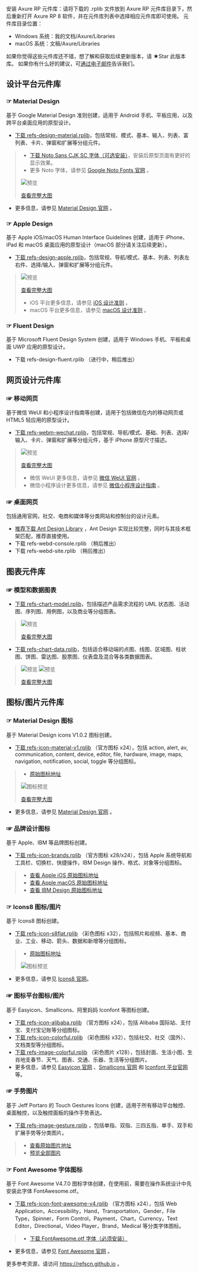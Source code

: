 安装 Axure RP 元件库：请将下载的 .rplib 文件放到 Axure RP 元件库目录下，然后重新打开 Axure RP 8 软件，并在元件库列表中选择相应元件库即可使用。
元件库目录位置：
- Windows 系统：我的文档/Axure/Libraries
- macOS 系统：文稿/Axure/Libraries

如果你觉得这些元件库还不错，想了解和获取后续更新版本，请 ★Star 此版本库。
如果你有什么好的建议，可[通过电子邮件](mailto:"参考集"<contactus@refs.cn>)告诉我们。


## 设计平台元件库
### ☞ Material Design
基于 Google Material Design 准则创建，适用于 Android 手机、平板应用，以及跨平台桌面应用的原型设计。
- [下载 refs-design-material.rplib](https://github.com/refscn/rplibs/raw/master/refs-design-material.rplib "下载 Material Design 元件库")，包括常规、模式、基本、输入、列表、富列表、卡片、弹窗和扩展等分组元件。
> - [下载 Noto Sans CJK SC 字体（可选安装）](https://noto-website.storage.googleapis.com/pkgs/NotoSansCJKsc-hinted.zip "下载 Noto 字体（需要翻墙）")，安装后原型页面有更好的显示效果。
> - 更多 Noto 字体，请参见 [Google Noto Fonts 官网](https://www.google.com/get/noto/) 。
>
> ![预览](https://github.com/refscn/rpdemo/raw/master/assets/design-material-preview.png)
>
> [查看完整大图](http://refs.cn/rplibs/design-material)
- 更多信息，请参见 [Material Design 官网](https://material.io) 。


### ☞ Apple Design
基于 Apple iOS/macOS Human Interface Guidelines 创建，适用于 iPhone、iPad 和 macOS 桌面应用的原型设计（macOS 部分请关注后续更新）。
- [下载 refs-design-apple.rplib](https://github.com/refscn/rplibs/raw/master/refs-design-apple.rplib "下载 Apple Design 元件库")，包括常规、导航/模式、基本、列表、列表左右件、选择/输入、弹窗和扩展等分组元件。
>
> ![预览](https://github.com/refscn/rpdemo/raw/master/assets/design-apple-preview.png)
>
> [查看完整大图](http://refs.cn/rplibs/design-apple)
> - iOS 平台更多信息，请参见 [iOS 设计准则](https://developer.apple.com/ios/human-interface-guidelines/) 。
> - macOS 平台更多信息，请参见 [macOS 设计准则](https://developer.apple.com/library/content/documentation/UserExperience/Conceptual/OSXHIGuidelines/) 。


### ☞ Fluent Design
基于 Microsoft Fluent Design System 创建，适用于 Windows 手机、平板和桌面 UWP 应用的原型设计。
- 下载 refs-design-fluent.rplib （进行中，稍后推出）


## 网页设计元件库
### ☞ 移动网页
基于微信 WeUI 和小程序设计指南等创建，适用于包括微信在内的移动网页或 HTML5 轻应用的原型设计。
- [下载 refs-webm-wechat.rplib](https://github.com/refscn/rplibs/raw/master/refs-webm-wechat.rplib "下载微信移动网页设计元件库")，包括常规、导航/模式、基础、列表、选择/输入、卡片、弹窗和扩展等分组元件，基于 iPhone 原型尺寸描述。
>
> ![预览](https://github.com/refscn/rpdemo/raw/master/assets/webm-wechat-preview.png)
>
> [查看完整大图](http://refs.cn/rplibs/webm-wechat)
> - 微信 WeUI 更多信息，请参见 [微信 WeUI 官网](https://weui.io) 。
> - 微信小程序设计更多信息，请参见 [微信小程序设计指南](https://mp.weixin.qq.com/debug/wxadoc/design/) 。


### ☞ 桌面网页
包括通用官网，社交、电商和媒体等分类网站和控制台的设计元素。
- [推荐下载 Ant Design Library](http://library.ant.design/ "去下载 Ant Design 元件库") ，Ant Design 实现比较完整，同时与其技术框架匹配，推荐直接使用。
- 下载 refs-webd-console.rplib （稍后推出）
- 下载 refs-webd-site.rplib （稍后推出）


## 图表元件库
### ☞ 模型和数据图表
- [下载 refs-chart-model.rplib](https://github.com/refscn/rplibs/raw/master/refs-chart-model.rplib "下载模型图表元件库")，包括描述产品需求流程的 UML 状态图、活动图、序列图、用例图，以及商业等分组图表。
>
> ![预览](https://github.com/refscn/rpdemo/raw/master/assets/chart-model-preview.png)
>
> [查看完整大图](http://refs.cn/rplibs/chart-model)
- [下载 refs-chart-data.rplib](https://github.com/refscn/rplibs/raw/master/refs-chart-data.rplib "下载数据图表元件库")，包括适合移动端的点图、线图、区域图、柱状图、饼图、雷达图、股票图、仪表盘及混合等各类数据图表。
>
> ![预览](https://github.com/refscn/rpdemo/raw/master/assets/chart-data-preview.png)
> ![预览](https://github.com/refscn/rpdemo/raw/master/assets/chart-data-map-preview.png)
>
> [查看完整大图](http://refs.cn/rplibs/chart-data)


## 图标/图片元件库
### ☞ Material Design 图标
基于 Material Design icons V1.0.2 图标创建。
- [下载 refs-icon-material-v1.rplib](https://github.com/refscn/rplibs/raw/master/refs-icon-material-v1.rplib "下载 Material Design 图标元件库") （官方图标 x24），包括 action, alert, av, communication, content, device, editor, file, hardware, image, maps, navigation, notification, social, toggle 等分组图标。
> - [原始图标地址](https://github.com/google/material-design-icons/tree/1.0.2)
>
> ![图标预览](https://github.com/google/material-design-icons/raw/1.0.2/sprites/css-sprite/sprite-action-grey600.png)
> 
> [查看完整大图](http://refs.cn/rplibs/icon-material-v1)
- 更多信息，请参见 [Material Design 官网](https://material.io) 。


### ☞ 品牌设计图标
基于 Apple、IBM 等品牌图标创建。
- [下载 refs-icon-brands.rplib](https://github.com/refscn/rplibs/raw/master/refs-icon-brands.rplib "下载品牌设计图标元件库") （官方图标 x28/x24），包括 Apple 系统导航和工具栏、切换栏、快捷操作，IBM Design 操作、格式、对象等分组图标。
> - [查看 Apple iOS 原始图标地址](https://developer.apple.com/ios/human-interface-guidelines/graphics/system-icons/)
> - [查看 Apple macOS 原始图标地址](https://developer.apple.com/library/content/documentation/UserExperience/Conceptual/OSXHIGuidelines/SystemProvided.html)
> - [查看 IBM Design 原始图标地址](https://www.ibm.com/design/language/resources/icon-library/)


### ☞ Icons8 图标/图片
基于 Icons8 图标创建。
- [下载 refs-icon-s8flat.rplib](https://github.com/refscn/rplibs/raw/master/refs-icon-s8flat.rplib "下载 Icons8 Flat 彩色图标元件库") （彩色图标 x32），包括照片和视频、基本、商业、工业、移动、箭头、数据和新增等分组图标。
> - [原始图标地址](https://icons8.github.io/flat-color-icons/)
>
> ![图标预览](https://camo.githubusercontent.com/7c6dd6b82b1332611dd74f551022b595c046c3f0/68747470733a2f2f63646e642e69636f6e73382e636f6d2f646f776e6c6f61642f696d616765732f666c61742d636f6c6f722d69636f6e732e706e67)
- 更多信息，请参见 [Icons8 官网](https://icons8.com)。


### ☞ 图标平台图标/图片
基于 Easyicon、Smallicons、阿里妈妈 Iconfont 等图标创建。
- [下载 refs-icon-alibaba.rplib](https://github.com/refscn/rplibs/raw/master/refs-icon-alibaba.rplib "下载 Iconfont 平台元件库") （官方图标 x24），包括 Alibaba 国际站、支付宝、支付宝记账等分组图标。
- [下载 refs-icon-colorful.rplib](https://github.com/refscn/rplibs/raw/master/refs-icon-colorful.rplib "下载 Iconfont 平台彩色图标元件库") （彩色图标 x32），包括社交、社交（国外）、文档类型等分组图标。
- [下载 refs-image-colorful.rplib](https://github.com/refscn/rplibs/raw/master/refs-image-colorful.rplib "下载 Iconfont 平台彩色图片元件库") （彩色图片 x128），包括封面、生活小图、生肖地支春节、天气、图表、交通、乐器、生活等分组图片。
- 更多信息，请参见 [Easyicon 官网](http://www.easyicon.net) 、[Smallicons 官网](http://smallicons.net) 和 [Iconfont 平台官网](https://iconfont.cn) 等。


### ☞ 手势图片
基于 Jeff Portaro 的 Touch Gestures Icons 创建，适用于所有移动平台触控、桌面触控，以及触控面板的操作手势表达。 
- [下载 refs-image-gesture.rplib](https://github.com/refscn/rplibs/raw/master/refs-image-gesture.rplib "下载 手势图片元件库") ，包括单指、双指、三四五指、单手、双手和扩展手势等分类图片。
> - [查看原始图片地址](https://pixelbuddha.net/freebie/touch-gestures-icons)
> - [预览全部图片](https://pixelbuddha.net/sites/default/files/freebie-slide/freebie-retina-slide-1414493963-1.jpg)


### ☞ Font Awesome 字体图标
基于 Font Awesome V4.7.0 图标字体创建，在使用前，需要在操作系统设计中先安装此字体 FontAwesome.otf。
- [下载 refs-icon-font-awesome-v4.rplib](https://github.com/refscn/rplibs/raw/master/refs-icon-font-awesome-v4.rplib "下载 Font Awesome 字体图标元件库") （官方图标 x24），包括 Web Application，Accessibility，Hand，Transportation，Gender，File Type，Spinner，Form Control，Payment，Chart，Currency，Text Editor，Directional，Video Player，Brand，Medical 等分类字体图标。
> - [下载 FontAwesome.otf 字体（必须安装）](https://github.com/FortAwesome/Font-Awesome/raw/master/fonts/FontAwesome.otf "下载 Font Awesome 字体")
- 更多信息，请参见 [Font Awesome 官网](http://fontawesome.io) 。


更多参考资源，请访问 https://refscn.github.io 。
